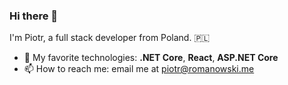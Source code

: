 ### Hi there 👋

I'm Piotr, a full stack developer from Poland. 🇵🇱

- 🔭 My favorite technologies: **.NET Core**, **React**, **ASP.NET Core**
- 📫 How to reach me: email me at [piotr@romanowski.me](mailto:piotr@romanowski.me)
